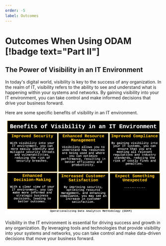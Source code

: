 ```yaml
---
order: -5
label: Outcomes
---
```


# Outcomes When Using ODAM [!badge text="Part II"]

## The Power of Visibility in an IT Environment

In today's digital world, visibility is key to the success of any organization. In the realm of IT, visibility refers to the ability to see and understand what is happening within your systems and networks. By gaining visibility into your IT environment, you can take control and make informed decisions that drive your business forward.

Here are some specific benefits of visibility in an IT environment.

![](/static/part-2/benefits-of-visibility.webp)

Visibility in the IT environment is essential for driving success and growth in any organization. By leveraging tools and technologies that provide visibility into your systems and networks, you can take control and make data-driven decisions that move your business forward.